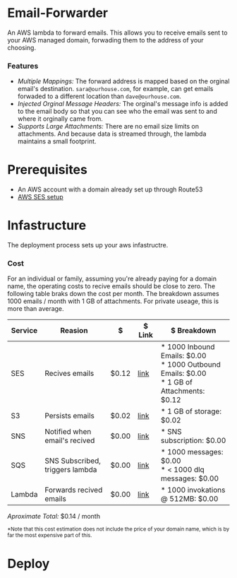 # Email-Forwarder
An AWS lambda to forward emails. This allows you to receive emails sent to your AWS managed domain, forwading them to the address of your choosing.

### Features
 * *Multiple Mappings:* The forward address is mapped based on the orginal email's destination. `sara@ourhouse.com`, for example, can get emails forwaded to a different location than `dave@ourhouse.com`.
 * *Injected Orginal Message Headers:* The orginal's message info is added to the email body so that you can see who the email was sent to and where it orginally came from.
 * *Supports Large Attachments:* There are no email size limits on attachments. And because data is streamed through, the lambda maintains a small footprint.

# Prerequisites
 * An AWS account with a domain already set up through Route53
 * [AWS SES setup](https://docs.aws.amazon.com/ses/latest/dg/setting-up.html)

# Infastructure
The deployment process sets up your aws infastructre.

### Cost
For an individual or family, assuming you're already paying for a domain name, the operating costs to recive emails should be close to zero. The following table braks down the cost per month. The breakdown assumes 1000 emails / month with 1 GB of attachments. For private useage, this is more than average.

| Service | Reasion                         | $     | $ Link                                         | $ Breakdown 
|---------|---------------------------------|-------|------------------------------------------------|----------------
| SES     | Recives emails                  | $0.12 | [link](https://aws.amazon.com/ses/pricing/)    | * 1000 Inbound Emails: $0.00<br /> * 1000 Outbound Emails: $0.00<br /> * 1 GB of Attachments: $0.12
| S3      | Persists emails                 | $0.02 | [link](https://aws.amazon.com/s3/pricing/)     | * 1 GB of storage: $0.02 
| SNS     | Notified when email's recived   | $0.00 | [link](https://aws.amazon.com/sns/pricing/)    | * SNS subscription: $0.00
| SQS     | SNS Subscribed, triggers lambda | $0.00 | [link](https://aws.amazon.com/sqs/pricing/)    | * 1000 messages: $0.00<br /> * < 1000 dlq messages: $0.00
| Lambda  | Forwards recived emails         | $0.00 | [link](https://aws.amazon.com/lambda/pricing/) | * 1000 invokations @ 512MB: $0.00

*Aproximate Total:* $0.14 / month

<sub>*Note that this cost estimation does not include the price of your domain name, which is by far the most expensive part of this.</sub>

# Deploy
